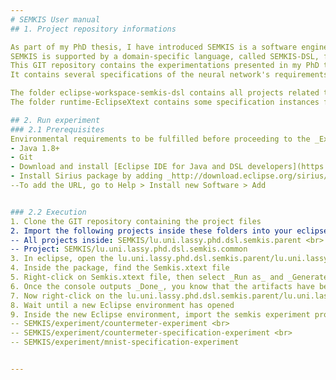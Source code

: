 ```yaml
---
# SEMKIS User manual
## 1. Project repository informations

As part of my PhD thesis, I have introduced SEMKIS is a software engineering methodology for the knowledge management of intelligent systems.
SEMKIS is supported by a domain-specific language, called SEMKIS-DSL, for specifying the neural network's recognition skills.
This GIT repository contains the experimentations presented in my PhD thesis related to SEMKIS.
It contains several specifications of the neural network's requirements and key-properties.

The folder eclipse-workspace-semkis-dsl contains all projects related to the SEMKIS-DSL grammar.
The folder runtime-EclipseXtext contains some specification instances for MNIST and counter meter case study.

## 2. Run experiment
### 2.1 Prerequisites
Environmental requirements to be fulfilled before proceeding to the _Execution_.
- Java 1.8+
- Git
- Download and install [Eclipse IDE for Java and DSL developers](https://www.eclipse.org/downloads/packages/)
- Install Sirius package by adding _http://download.eclipse.org/sirius/updates/releases/6.6.0/2020-09_ to your Eclipse installation to reach the update site of Sirius <br>
--To add the URL, go to Help > Install new Software > Add


### 2.2 Execution
1. Clone the GIT repository containing the project files
2. Import the following projects inside these folders into your eclipse environment: <br>
-- All projects inside: SEMKIS/lu.uni.lassy.phd.dsl.semkis.parent <br>
-- Project: SEMKIS/lu.uni.lassy.phd.dsl.semkis.common
3. In eclipse, open the lu.uni.lassy.phd.dsl.semkis.parent/lu.uni.lassy.phd.dsl.semkis/src/lu.uni.lassy.phd.dsl.semkis package contained in lu.uni.lassy.phd.dsl.semkis.parent 
4. Inside the package, find the Semkis.xtext file
5. Right-click on Semkis.xtext file, then select _Run as_ and _Generate Xtext Artifacts_
6. Once the console outputs _Done_, you know that the artifacts have been generated
7. Now right-click on the lu.uni.lassy.phd.dsl.semkis.parent/lu.uni.lassy.phd.dsl.semkis package, then select _Run as_ and Eclipse Application
8. Wait until a new Eclipse environment has opened
9. Inside the new Eclipse environment, import the semkis experiment project folders:<br>
-- SEMKIS/experiment/countermeter-experiment <br>
-- SEMKIS/experiment/countermeter-specification-experiment <br>
-- SEMKIS/experiment/mnist-specification-experiment


---
```

